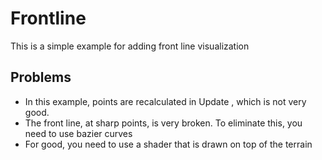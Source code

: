 # Frontline
This is a simple example for adding front line visualization
## Problems
- In this example, points are recalculated in Update , which is not very good.
- The front line, at sharp points, is very broken. To eliminate this, you need to use bazier curves
- For good, you need to use a shader that is drawn on top of the terrain
